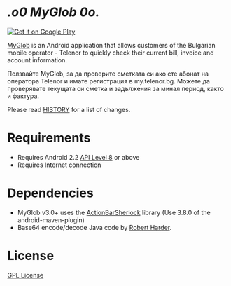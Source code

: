 _.o0 MyGlob 0o._
===================

<a href="https://play.google.com/store/apps/details?id=net.vexelon.myglob">
  <img alt="Get it on Google Play"
       src="https://developer.android.com/images/brand/en_generic_rgb_wo_45.png" />
</a>

[MyGlob](https://play.google.com/store/apps/details?id=net.vexelon.myglob) is an Android application that allows customers of the Bulgarian mobile operator - Telenor to quickly check their current bill, invoice and account information.

Ползвайте MyGlob, за да проверите сметката си ако сте абонат на оператора Telenor и имате регистрация в my.telenor.bg. Можете да проверявате текущата си сметка и задължения за минал период, както и фактура.

Please read [HISTORY](HISTORY) for a list of changes.

# Requirements

  * Requires Android 2.2 [API Level 8](http://developer.android.com/about/versions/android-2.2.html) or above
  * Requires Internet connection

# Dependencies

  * MyGlob v3.0+ uses the [ActionBarSherlock](https://github.com/JakeWharton/ActionBarSherlock) library (Use 3.8.0 of the android-maven-plugin)
  * Base64 encode/decode Java code by [Robert Harder](http://iharder.net/base64).

# License
[GPL License](LICENSE)
